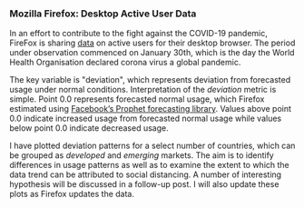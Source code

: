 ### Mozilla Firefox: Desktop Active User Data

In an effort to contribute to the fight against the COVID-19 pandemic, FireFox is sharing [data](https://blog.mozilla.org/data/2020/03/30/opening-data-to-understand-social-distancing/) on active users for their desktop browser. The period under observation commenced on January 30th, which is the day the World Health Organisation declared corona virus a global pandemic. 

The key variable is "deviation", which represents deviation from forecasted usage under normal conditions. Interpretation of the *deviation* metric is simple. Point 0.0 represents forecasted normal usage, which Firefox estimated using [Facebook’s Prophet forecasting library](https://facebook.github.io/prophet/). Values above point 0.0 indicate increased usage from forecasted normal usage while values below point 0.0 indicate decreased usage.

I have plotted deviation patterns for a select number of countries, which can be grouped as *developed* and *emerging* markets. The aim is to identify differences in usage patterns as well as to examine the extent to which the data trend can be attributed to social distancing. A number of interesting hypothesis will be discussed in a follow-up post. I will also update these plots as Firefox updates the data.
